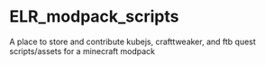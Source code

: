 # ELR_modpack_scripts
A place to store and contribute kubejs, crafttweaker, and ftb quest scripts/assets for a minecraft modpack
